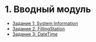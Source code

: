 # 1. Вводный модуль
* [Задание 1: System Information](https://github.com/v-mgrgt/Skillbox/tree/main/introductoryModule/homework_1)
* [Задание 2: FillingStation](https://github.com/v-mgrgt/Skillbox/tree/main/introductoryModule/homework_2)
* [Задание 3: DateTime](https://github.com/v-mgrgt/Skillbox/tree/main/introductoryModule/homework_3)
